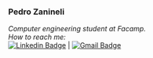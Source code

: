 ### Pedro Zanineli

*Computer engineering student at Facamp.<br>How to reach me:*
<br>
[![Linkedin Badge](https://img.shields.io/badge/-PedroZanineli-blue?style=flat-square&logo=Linkedin&logoColor=white&link=https://www.linkedin.com/in/pedrozanineli/)](https://www.linkedin.com/in/pedro-zanineli/) | [![Gmail Badge](https://img.shields.io/badge/-pedro.zanineli12@gmail.com-c14438?style=flat-square&logo=Gmail&logoColor=white&link=mailto:pedro.zanineli12@gmail.com)](mailto:pedro.zanineli12@gmail.com)

